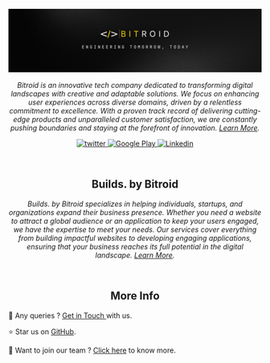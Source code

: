 

![Logo](/profile/assets/banner.png)

<p align="center"> 
<i> Bitroid is an innovative tech company dedicated to transforming digital landscapes with creative and adaptable solutions. We focus on enhancing user experiences across diverse domains, driven by a relentless commitment to excellence. With a proven track record of delivering cutting-edge products and unparalleled customer satisfaction, we are constantly pushing boundaries and staying at the forefront of innovation. <a href="https://bitroid.dev">Learn More</a>.
</i> 
</p>




<p align="center" >
  
  <a href="https://twitter.com/teambitroid">
    <img src="https://img.shields.io/badge/Twitter-black?logo=x" alt="twitter">
  </a>
  <a href="https://play.google.com/store/apps/dev?id=5060353153147398872">
    <img src="https://img.shields.io/badge/Google%20Play-0F9D58?logo=GooglePlay" alt="Google Play">
  </a>
  <a href="https://www.linkedin.com/company/bitroid/">
    <img src="https://img.shields.io/badge/Linkedin-blue?logo=Linkedin" alt="Linkedin">
  </a>
  
</p>

<br>


<h2 align="center">Builds. by Bitroid</h2>


<p align="center"><i>Builds. by Bitroid specializes in helping individuals, startups, and organizations expand their business presence. Whether you need a website to attract a global audience or an application to keep your users engaged, we have the expertise to meet your needs. Our services cover everything from building impactful websites to developing engaging applications, ensuring that your business reaches its full potential in the digital landscape. <a href="https://builds.bitroid.dev/">Learn More</a>.</i></p>



<br>




<h2 align="center">More Info</h2>


📩 Any queries ? [Get in Touch ](mailto:support@bitroid.dev) with us.

⭐ Star us on [GitHub](https://github.com/BitroidHQ/.github).

🤵 Want to join our team ? [Click here](https://bitroid.dev/join-us) to know more.

